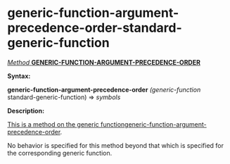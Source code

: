 generic-function-argument-precedence-order-standard-generic-function
====================================================================

[*Method* **GENERIC-FUNCTION-ARGUMENT-PRECEDENCE-ORDER**]()

**Syntax:**

**generic-function-argument-precedence-order** *(generic-function* standard-generic-function) => *symbols*

**Description:**

[This is a method on the generic function]()[generic-function-argument-precedence-order](generic-function-argument-precedence-order.md).

No behavior is specified for this method beyond that which is specified for the corresponding generic function.
